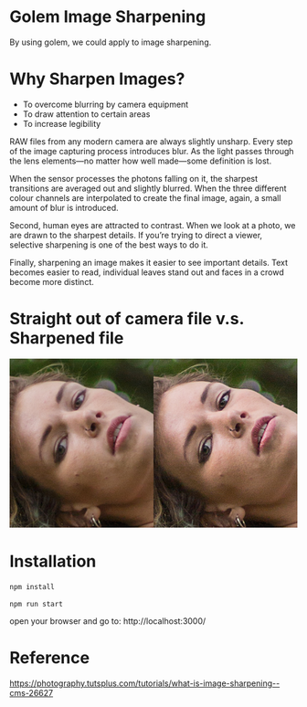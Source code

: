 # Golem Image Sharpening

By using golem, we could apply to image sharpening.

# Why Sharpen Images?

- To overcome blurring by camera equipment
- To draw attention to certain areas 
- To increase legibility

RAW files from any modern camera are always slightly unsharp. Every step of the image capturing process introduces blur. As the light passes through the lens elements—no matter how well made—some definition is lost. 

When the sensor processes the photons falling on it, the sharpest transitions are averaged out and slightly blurred. When the three different colour channels are interpolated to create the final image, again, a small amount of blur is introduced.

Second, human eyes are attracted to contrast. When we look at a photo, we are drawn to the sharpest details. If you’re trying to direct a viewer, selective sharpening is one of the best ways to do it.

Finally, sharpening an image makes it easier to see important details. Text becomes easier to read, individual leaves stand out and faces in a crowd become more distinct.

# Straight out of camera file     v.s.    Sharpened file
![golem](./vs.jpg)

# Installation
```
npm install
```
```
npm run start
```
open your browser and go to:
http://localhost:3000/

# Reference 
https://photography.tutsplus.com/tutorials/what-is-image-sharpening--cms-26627
